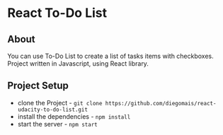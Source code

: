 # React To-Do List

## About

You can use To-Do List to create a list of tasks items with checkboxes. Project written in Javascript, using React library. 

## Project Setup

* clone the Project - `git clone https://github.com/diegomais/react-udacity-to-do-list.git`
* install the dependencies - `npm install`
* start the server - `npm start`
